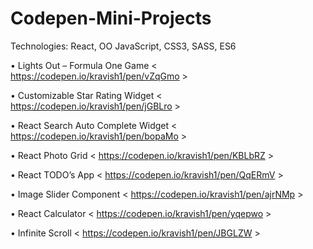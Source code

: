 # Codepen-Mini-Projects

Technologies: React, OO JavaScript, CSS3, SASS, ES6

• Lights Out – Formula One Game < https://codepen.io/kravish1/pen/vZqGmo >

• Customizable Star Rating Widget < https://codepen.io/kravish1/pen/jGBLro >

• React Search Auto Complete Widget < https://codepen.io/kravish1/pen/bopaMo > 

• React Photo Grid < https://codepen.io/kravish1/pen/KBLbRZ >

• React TODO’s App < https://codepen.io/kravish1/pen/QqERmV >  

• Image Slider Component < https://codepen.io/kravish1/pen/ajrNMp >

• React Calculator < https://codepen.io/kravish1/pen/yqepwo >

• Infinite Scroll < https://codepen.io/kravish1/pen/JBGLZW >
